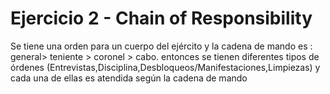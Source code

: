 # Ejercicio 2 - Chain of Responsibility
Se tiene una orden para un cuerpo del ejército y la cadena de
mando es : general> teniente > coronel > cabo. entonces se tienen diferentes tipos de
órdenes (Entrevistas,Disciplina,Desbloqueos/Manifestaciones,Limpiezas) y cada una de
ellas es atendida según la cadena de mando
